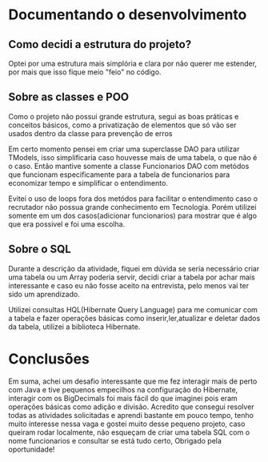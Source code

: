 # Documentando o desenvolvimento

## Como decidi a estrutura do projeto?

Optei por uma estrutura mais simplória e clara por não querer me estender,
por mais que isso fique meio "feio" no código.

## Sobre as classes e POO

Como o projeto não possui grande estrutura, segui as boas práticas e conceitos básicos, como a privatização de elementos
que só vão ser usados dentro da classe para prevenção de erros

Em certo momento pensei em criar uma superclasse DAO para utilizar TModels, isso simplificaria caso houvesse mais de uma
tabela, o que não é o caso. Então mantive somente a classe Funcionarios DAO com metódos que funcionam especificamente
para a tabela de funcionarios para economizar tempo e simplificar o entendimento.

Evitei o uso de loops fora dos metódos para facilitar o entendimento caso o recrutador não possua grande conhecimento em
Tecnologia.
Porém utilizei somente em um dos casos(adicionar funcionarios) para mostrar que é algo que era possivel e foi uma
escolha.

## Sobre o SQL

Durante a descrição da atividade, fiquei em dúvida se seria necessário criar uma tabela ou um Array poderia servir,
decidi criar a tabela por achar mais interessante e caso eu não fosse aceito na entrevista, pelo menos vai ter sido um
aprendizado.

Utilizei consultas HQL(Hibernate Query Language) para me comunicar com a tabela e fazer operações básicas como
inserir,ler,atualizar e deletar dados da tabela, utilizei a biblioteca Hibernate.

# Conclusões

Em suma, achei um desafio interessante que me fez interagir mais de perto com Java e tive pequenos empecilhos na
configuração do Hibernate, interagir com os BigDecimals foi mais fácil do que imaginei pois eram operações básicas como
adição e divisão. Acredito que consegui resolver todas as atividades solicitadas e aprendi bastante em pouco tempo, tenho muito interesse nessa vaga e gostei muito desse pequeno projeto, caso queiram rodar localmente, não esqueçam de criar uma tabela SQL com o nome funcionarios e consultar se está tudo certo, Obrigado pela oportunidade!

